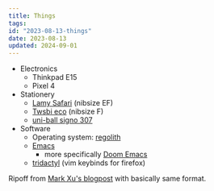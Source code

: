 ```yaml
---
title: Things
tags: 
id: "2023-08-13-things"
date: 2023-08-13
updated: 2024-09-01
---
```


-   Electronics
    -   Thinkpad E15
    -   Pixel 4
-   Stationery
    -   [Lamy Safari](https://www.lamy.com/de/lamy-safari/) (nibsize EF)
    -   [Twsbi eco](https://www.amazon.de/twsbi-eco/s?k=twsbi+eco)
        (nibsize F)
    -   [uni-ball signo
        307](https://uniballco.com/products/307-gel-pens)
-   Software
    - Operating system: [regolith](https://regolith-desktop.com/)
    -   [Emacs](https://www.gnu.org/software/emacs/)
        -   more specifically [Doom
            Emacs](https://github.com/doomemacs/doomemacs)
    -   [tridactyl](https://github.com/tridactyl/tridactyl) (vim
        keybinds for firefox)

Ripoff from [Mark Xu's blogpost](https://markxu.com/things) with
basically same format.

